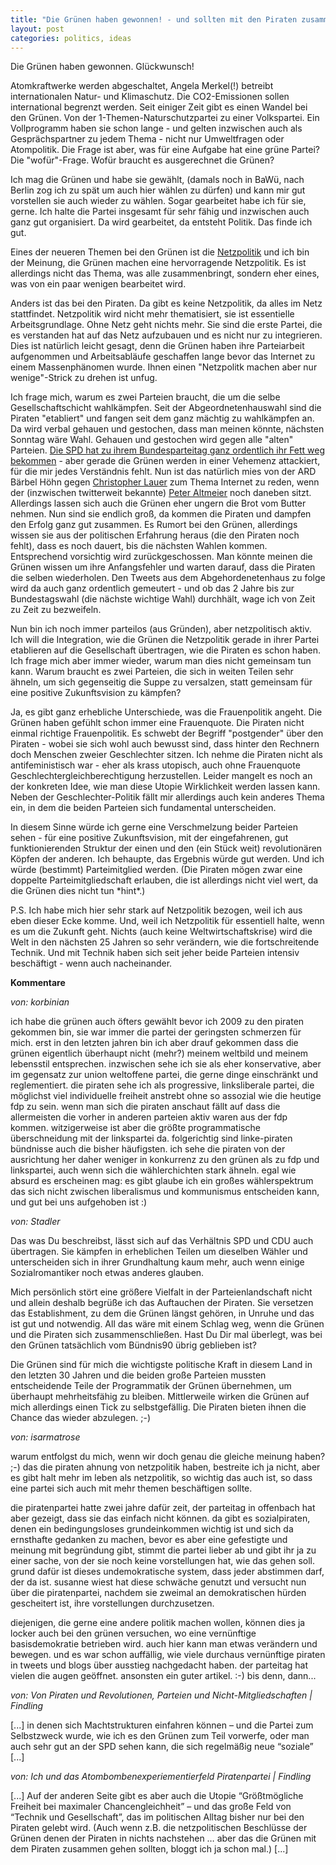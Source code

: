 ```yaml
---
title: "Die Grünen haben gewonnen! - und sollten mit den Piraten zusammengehen"
layout: post
categories: politics, ideas
---
```

Die Grünen haben gewonnen. Glückwunsch!

Atomkraftwerke werden abgeschaltet, Angela Merkel(!) betreibt internationalen Natur- und Klimaschutz. Die CO2-Emissionen sollen international begrenzt werden. Seit einiger Zeit gibt es einen Wandel bei den Grünen. Von der 1-Themen-Naturschutzpartei zu einer Volkspartei. Ein Vollprogramm haben sie schon lange - und gelten inzwischen auch als Gesprächspartner zu jedem Thema - nicht nur Umweltfragen oder Atompolitik. Die Frage ist aber, was für eine Aufgabe hat eine grüne Partei? Die "wofür"-Frage. Wofür braucht es ausgerechnet die Grünen?

Ich mag die Grünen und habe sie gewählt, (damals noch in BaWü, nach Berlin zog ich zu spät um auch hier wählen zu dürfen) und kann mir gut vorstellen sie auch wieder zu wählen. Sogar gearbeitet habe ich für sie, gerne. Ich halte die Partei insgesamt für sehr fähig und inzwischen auch ganz gut organisiert. Da wird gearbeitet, da entsteht Politik. Das finde ich gut.

Eines der neueren Themen bei den Grünen ist die <a href="http://gruen-digital.de/">Netzpolitik</a> und ich bin der Meinung, die Grünen machen eine hervorragende Netzpolitik. Es ist allerdings nicht das Thema, was alle zusammenbringt, sondern eher eines, was von ein paar wenigen bearbeitet wird.

Anders ist das bei den Piraten. Da gibt es keine Netzpolitik, da alles im Netz stattfindet. Netzpolitik wird nicht mehr thematisiert, sie ist essentielle Arbeitsgrundlage. Ohne Netz geht nichts mehr. Sie sind die erste Partei, die es verstanden hat auf das Netz aufzubauen und es nicht nur zu integrieren. Dies ist natürlich leicht gesagt, denn die Grünen haben ihre Parteiarbeit aufgenommen und Arbeitsabläufe geschaffen lange bevor das Internet zu einem Massenphänomen wurde. Ihnen einen "Netzpolitk machen aber nur wenige"-Strick zu drehen ist unfug.

Ich frage mich, warum es zwei Parteien braucht, die um die selbe Gesellschaftschicht wahlkämpfen. Seit der Abgeordnetenhauswahl sind die Piraten "etabliert" und fangen seit dem ganz mächtig zu wahlkämpfen an. Da wird verbal gehauen und gestochen, dass man meinen könnte, nächsten Sonntag wäre Wahl. Gehauen und gestochen wird gegen alle "alten" Parteien. <a href="https://twitter.com/#!/Piratenpartei/status/144057441015963649">Die SPD hat zu ihrem Bundesparteitag ganz ordentlich ihr Fett weg bekommen</a> - aber gerade die Grünen werden in einer Vehemenz attackiert, für die mir jedes Verständnis fehlt. Nun ist das natürlich mies von der ARD Bärbel Höhn gegen <a href="https://twitter.com/#!/schmidtlepp">Christopher Lauer</a> zum Thema Internet zu reden, wenn der (inzwischen twitterweit bekannte) <a href="https://twitter.com/#!/peteraltmaier">Peter Altmeier</a> noch daneben sitzt. Allerdings lassen sich auch die Grünen eher ungern die Brot vom Butter nehmen. Nun sind sie endlich groß, da kommen die Piraten und dampfen den Erfolg ganz gut zusammen. Es Rumort bei den Grünen, allerdings wissen sie aus der politischen Erfahrung heraus (die den Piraten noch fehlt), dass es noch dauert, bis die nächsten Wahlen kommen. Entsprechend vorsichtig wird zurückgeschossen. Man könnte meinen die Grünen wissen um ihre Anfangsfehler und warten darauf, dass die Piraten die selben wiederholen. Den Tweets aus dem Abgehordenetenhaus zu folge wird da auch ganz ordentlich gemeutert - und ob das 2 Jahre bis zur Bundestagswahl (die nächste wichtige Wahl) durchhält, wage ich von Zeit zu Zeit zu bezweifeln.

Nun bin ich noch immer parteilos (aus Gründen), aber netzpolitisch aktiv. Ich will die Integration, wie die Grünen die Netzpolitik gerade in ihrer Partei etablieren auf die Gesellschaft übertragen, wie die Piraten es schon haben. Ich frage mich aber immer wieder, warum man dies nicht gemeinsam tun kann. Warum braucht es zwei Parteien, die sich in weiten Teilen sehr ähneln, um sich gegenseitig die Suppe zu versalzen, statt gemeinsam für eine positive Zukunftsvision zu kämpfen?

Ja, es gibt ganz erhebliche Unterschiede, was die Frauenpolitik angeht. Die Grünen haben gefühlt schon immer eine Frauenquote. Die Piraten nicht einmal richtige Frauenpolitik. Es schwebt der Begriff "postgender" über den Piraten - wobei sie sich wohl auch bewusst sind, dass hinter den Rechnern doch Menschen zweier Geschlechter sitzen.
Ich nehme die Piraten nicht als antifeministisch war - eher als krass utopisch, auch ohne Frauenquote Geschlechtergleichberechtigung herzustellen. Leider mangelt es noch an der konkreten Idee, wie man diese Utopie Wirklichkeit werden lassen kann.
Neben der Geschlechter-Politik fällt mir allerdings auch kein anderes Thema ein, in dem die beiden Parteien sich fundamental unterscheiden.

In diesem Sinne würde ich gerne eine Verschmelzung beider Parteien sehen - für eine positive Zukunftsvision, mit der eingefahrenen, gut funktionierenden Struktur der einen und den (ein Stück weit) revolutionären Köpfen der anderen. Ich behaupte, das Ergebnis würde gut werden. Und ich würde (bestimmt) Parteimitglied werden. (Die Piraten mögen zwar eine doppelte Parteimitgliedschaft erlauben, die ist allerdings nicht viel wert, da die Grünen dies nicht tun \*hint\*.)

P.S. Ich habe mich hier sehr stark auf Netzpolitik bezogen, weil ich aus eben dieser Ecke komme. Und, weil ich Netzpolitik für essentiell halte, wenn es um die Zukunft geht. Nichts (auch keine Weltwirtschaftskrise) wird die Welt in den nächsten 25 Jahren so sehr verändern, wie die fortschreitende Technik. Und mit Technik haben sich seit jeher beide Parteien intensiv beschäftigt - wenn auch nacheinander.
		

__Kommentare__
			
_von: korbinian_
			
ich habe die grünen auch öfters gewählt bevor ich 2009 zu den piraten gekommen bin, sie war immer die partei der geringsten schmerzen für mich. erst in den letzten jahren bin ich aber drauf gekommen dass die grünen eigentlich überhaupt nicht (mehr?) meinem weltbild und meinem lebensstil entsprechen. inzwischen sehe ich sie als eher konservative, aber im gegensatz zur union weltoffene partei, die gerne dinge einschränkt und reglementiert. die piraten sehe ich als progressive, linksliberale partei, die möglichst viel individuelle freiheit anstrebt ohne so assozial wie die heutige fdp zu sein. wenn man sich die piraten anschaut fällt auf dass die allermeisten die vorher in anderen parteien aktiv waren aus der fdp kommen. witzigerweise ist aber die größte programmatische überschneidung mit der linkspartei da. folgerichtig sind linke-piraten bündnisse auch die bisher häufigsten. ich sehe die piraten von der ausrichtung her daher weniger in konkurrenz zu den grünen als zu fdp und linkspartei, auch wenn sich die wählerchichten stark ähneln. egal wie absurd es erscheinen mag: es gibt glaube ich ein großes wählerspektrum das sich nicht zwischen liberalismus und kommunismus entscheiden kann, und gut bei uns aufgehoben ist :)

			
_von: Stadler_
			
Das was Du beschreibst, lässt sich auf das Verhältnis SPD und CDU auch übertragen. Sie kämpfen in erheblichen Teilen um dieselben Wähler und unterscheiden sich in ihrer Grundhaltung kaum mehr, auch wenn einige Sozialromantiker noch etwas anderes glauben.

Mich persönlich stört eine größere Vielfalt in der Parteienlandschaft nicht und allein deshalb begrüße ich das Auftauchen der Piraten. Sie versetzen das Establishment, zu dem die Grünen längst gehören, in Unruhe und das ist gut und notwendig. All das wäre mit einem Schlag weg, wenn die Grünen und die Piraten sich zusammenschließen. Hast Du Dir mal überlegt, was bei den Grünen tatsächlich vom Bündnis90 übrig geblieben ist?

Die Grünen sind für mich die wichtigste politische Kraft in diesem Land in den letzten 30 Jahren und die beiden große Parteien mussten entscheidende Teile der Programmatik der Grünen übernehmen, um überhaupt mehrheitsfähig zu bleiben. Mittlerweile wirken die Grünen auf mich allerdings einen Tick zu selbstgefällig. Die Piraten bieten ihnen die Chance das wieder abzulegen. ;-)

			
_von: isarmatrose_
			
warum entfolgst du mich, wenn wir doch genau die gleiche meinung haben? ;-) das die piraten ahnung von netzpolitik haben, bestreite ich ja nicht, aber es gibt halt mehr im leben als netzpolitik, so wichtig das auch ist, so dass eine partei sich auch mit mehr themen beschäftigen sollte. 

die piratenpartei hatte zwei jahre dafür zeit, der parteitag in offenbach hat aber gezeigt, dass sie das einfach nicht können. da gibt es sozialpiraten, denen ein bedingungsloses grundeinkommen wichtig ist und sich da ernsthafte gedanken zu machen, bevor es aber eine gefestigte und meinung mit begründung gibt, stimmt die partei lieber ab und gibt ihr ja zu einer sache, von der sie noch keine vorstellungen hat, wie das gehen soll. grund dafür ist dieses undemokratische system, dass jeder abstimmen darf, der da ist.  susanne wiest hat diese schwäche genutzt und versucht nun über die piratenpartei, nachdem sie zweimal an demokratischen hürden gescheitert ist, ihre vorstellungen durchzusetzen.

diejenigen, die gerne eine andere politik machen wollen, können dies ja locker auch bei den grünen versuchen, wo eine vernünftige basisdemokratie betrieben wird. auch hier kann man etwas verändern und bewegen. und es war schon auffällig, wie viele durchaus vernünftige piraten in tweets und blogs über ausstieg nachgedacht haben. der parteitag hat vielen die augen geöffnet. ansonsten ein guter artikel. :-) bis denn, dann...

			
_von: Von Piraten und Revolutionen, Parteien und Nicht-Mitgliedschaften | Findling_
			
\[...\] in denen sich Machtstrukturen einfahren können &#8211; und die Partei zum Selbstzweck wurde, wie ich es den Grünen zum Teil vorwerfe, oder man auch sehr gut an der SPD sehen kann, die sich regelmäßig neue &#8220;soziale&#8221; \[...\]

			
_von: Ich und das Atombombenexperiementierfeld Piratenpartei | Findling_
			
\[...\] Auf der anderen Seite gibt es aber auch die Utopie &#8220;Größtmögliche Freiheit bei maximaler Chancengleichheit&#8221; &#8211; und das große Feld von &#8220;Technik und Gesellschaft&#8221;, das im politischen Alltag bisher nur bei den Piraten gelebt wird. (Auch wenn z.B. die netzpolitischen Beschlüsse der Grünen denen der Piraten in nichts nachstehen … aber das die Grünen mit dem Piraten zusammen gehen sollten, bloggt ich ja schon mal.) \[...\]

